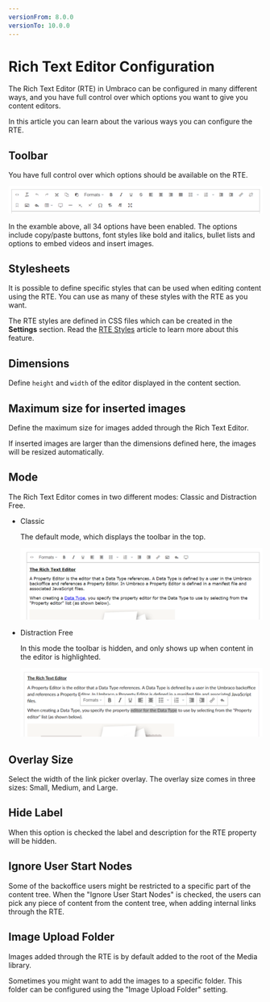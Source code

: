 ```yaml
---
versionFrom: 8.0.0
versionTo: 10.0.0
---
```


# Rich Text Editor Configuration

The Rich Text Editor (RTE) in Umbraco can be configured in many different ways, and you have full control over which options you want to give you content editors.

In this article you can learn about the various ways you can configure the RTE.

## Toolbar

You have full control over which options should be available on the RTE. 

![Toolbar: All options enabled](images/toolbar-full.png)

In the examble above, all 34 options have been enabled. The options include copy/paste buttons, font styles like bold and italics, bullet lists and options to embed videos and insert images.

## Stylesheets

It is possible to define specific styles that can be used when editing content using the RTE. You can use as many of these styles with the RTE as you want.

The RTE styles are defined in CSS files which can be created in the **Settings** section. Read the [RTE Styles](../RTE-Styles) article to learn more about this feature.

## Dimensions

Define `height` and `width` of the editor displayed in the content section.

## Maximum size for inserted images

Define the maximum size for images added through the Rich Text Editor.

If inserted images are larger than the dimensions defined here, the images will be resized automatically.

## Mode

The Rich Text Editor comes in two different modes: Classic and Distraction Free.

- Classic

    The default mode, which displays the toolbar in the top.

    ![RTE Mode: Classic](images/rte-mode-classic.png)

- Distraction Free

    In this mode the toolbar is hidden, and only shows up when content in the editor is highlighted.

    ![RTE Mode: Distraction Free](images/rte-mode-distractionfree.png)

## Overlay Size

Select the width of the link picker overlay. The overlay size comes in three sizes: Small, Medium, and Large.

## Hide Label

When this option is checked the label and description for the RTE property will be hidden.

## Ignore User Start Nodes

Some of the backoffice users might be restricted to a specific part of the content tree. When the "Ignore User Start Nodes" is checked, the users can pick any piece of content from the content tree, when adding internal links through the RTE.

## Image Upload Folder

Images added through the RTE is by default added to the root of the Media library.

Sometimes you might want to add the images to a specific folder. This folder can be configured using the "Image Upload Folder" setting.
